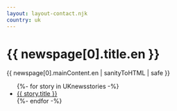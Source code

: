 ```yaml
---
layout: layout-contact.njk
country: uk
---
```

<h1>{{ newspage[0].title.en }}</h1>
{{ newspage[0].mainContent.en | sanityToHTML | safe }}

<ul>
{%- for story in UKnewsstories -%}
  <li><a href="{{ story.title | slug }}">{{ story.title }}</a></li>
{%- endfor -%}
</ul>